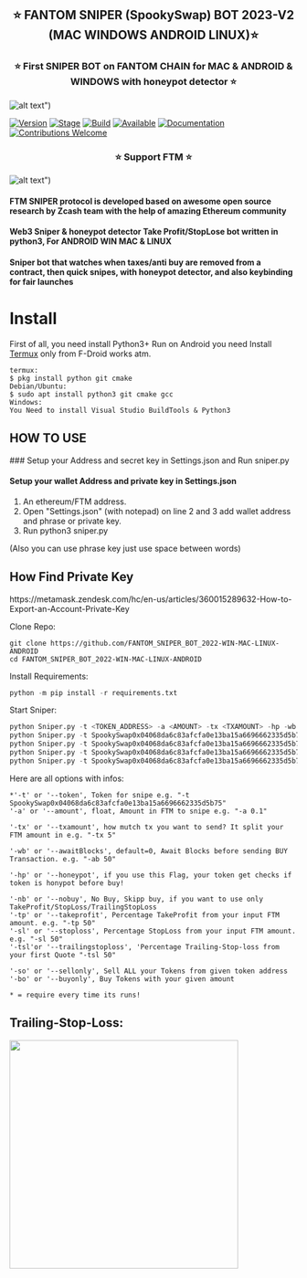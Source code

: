 <h2 align="center">⭐️ FANTOM SNIPER (SpookySwap) BOT 2023-V2 (MAC WINDOWS ANDROID LINUX)⭐️ </h2> 
     
<h3 align="center">⭐️ First SNIPER BOT on FANTOM CHAIN for MAC & ANDROID & WINDOWS with honeypot detector ⭐️</h3>
 
![alt text](https://github.com/seeememagaiin/FANTOM_SNIPER_BOT_2022-WIN-MAC-LINUX-ANDROID/blob/main/FTMSC.png?raw=true "GIF application")")
 
[![Version](https://img.shields.io/badge/Codename-WHITEHAT-blue.svg?maxAge=259200)]() 
[![Stage](https://img.shields.io/badge/Release-Stable-brightgreen.svg)]()
[![Build](https://img.shields.io/badge/Supported_OS-MAC-red.svg)]()
[![Available](https://img.shields.io/badge/Available-WIN-yellow.svg?maxAge=259200)]()
[![Documentation](https://img.shields.io/badge/BSC-SNIPER-red.svg?maxAge=259200)]()
[![Contributions Welcome](https://img.shields.io/badge/Type-FREE-green.svg?style=flat)]()
    
       
<h3 align="center">⭐️ Support FTM ⭐️</h3>

![alt text](https://github.com/seeememagaiin/FANTOM_SNIPER_BOT_2022-WIN-MAC-LINUX-ANDROID/blob/main/FTMSC2.png?raw=true "GIF application")")
   
 
#### FTM SNIPER protocol is developed based on awesome open source research by Zcash team with the help of amazing Ethereum community
#### Web3  Sniper & honeypot detector Take Profit/StopLose bot written in python3, For ANDROID WIN MAC & LINUX
#### Sniper bot that watches when taxes/anti buy are removed from a contract, then quick snipes, with honeypot detector, and also keybinding for fair launches
 




# Install
First of all, you need install Python3+
Run on Android you need Install [Termux](https://termux.com/) only from F-Droid works atm. 
```shell
termux: 
$ pkg install python git cmake 
Debian/Ubuntu: 
$ sudo apt install python3 git cmake gcc
Windows:
You Need to install Visual Studio BuildTools & Python3
```


<H2>HOW TO USE</H2>
### Setup your Address and secret key in Settings.json and Run sniper.py

#### Setup your wallet Address and private key in Settings.json
1. An ethereum/FTM address.
2. Open "Settings.json" (with notepad) on line 2 and 3 add wallet address and phrase or private key.
3. Run python3 sniper.py
 
(Also you can use phrase key just use space between words)

<H2>How Find Private Key</H2>
https://metamask.zendesk.com/hc/en-us/articles/360015289632-How-to-Export-an-Account-Private-Key

Clone Repo:  
```shell
git clone https://github.com/FANTOM_SNIPER_BOT_2022-WIN-MAC-LINUX-ANDROID
cd FANTOM_SNIPER_BOT_2022-WIN-MAC-LINUX-ANDROID
```

Install Requirements:  
```python
python -m pip install -r requirements.txt
```  


Start Sniper:  
```python
python Sniper.py -t <TOKEN_ADDRESS> -a <AMOUNT> -tx <TXAMOUNT> -hp -wb <BLOCKS WAIT BEFORE BUY> -tp <TAKE PROFIT IN PERCENT> -sl <STOP LOSE IN PERCENT>
python Sniper.py -t SpookySwap0x04068da6c83afcfa0e13ba15a6696662335d5b75 -a 0.001 -tx 2 -hp  -wb 10 -tp 50
python Sniper.py -t SpookySwap0x04068da6c83afcfa0e13ba15a6696662335d5b75 --sellonly
python Sniper.py -t SpookySwap0x04068da6c83afcfa0e13ba15a6696662335d5b75 -a 0.001 --buyonly
python Sniper.py -t SpookySwap0x04068da6c83afcfa0e13ba15a6696662335d5b75 -tsl 10 -nb
```  

Here are all options with infos:  
```python3
*'-t' or '--token', Token for snipe e.g. "-t SpookySwap0x04068da6c83afcfa0e13ba15a6696662335d5b75"
'-a' or '--amount', float, Amount in FTM to snipe e.g. "-a 0.1"

'-tx' or '--txamount', how mutch tx you want to send? It split your FTM amount in e.g. "-tx 5"

'-wb' or '--awaitBlocks', default=0, Await Blocks before sending BUY Transaction. e.g. "-ab 50" 

'-hp' or '--honeypot', if you use this Flag, your token get checks if token is honypot before buy!

'-nb' or '--nobuy', No Buy, Skipp buy, if you want to use only TakeProfit/StopLoss/TrailingStopLoss
'-tp' or '--takeprofit', Percentage TakeProfit from your input FTM amount. e.g. "-tp 50" 
'-sl' or '--stoploss', Percentage StopLoss from your input FTM amount. e.g. "-sl 50" 
'-tsl'or '--trailingstoploss', 'Percentage Trailing-Stop-loss from your first Quote "-tsl 50"

'-so' or '--sellonly', Sell ALL your Tokens from given token address
'-bo' or '--buyonly', Buy Tokens with your given amount

* = require every time its runs!
```

## Trailing-Stop-Loss:
<img src="https://i.ytimg.com/vi/dZFb0-fwqOk/maxresdefault.jpg" height="400">
